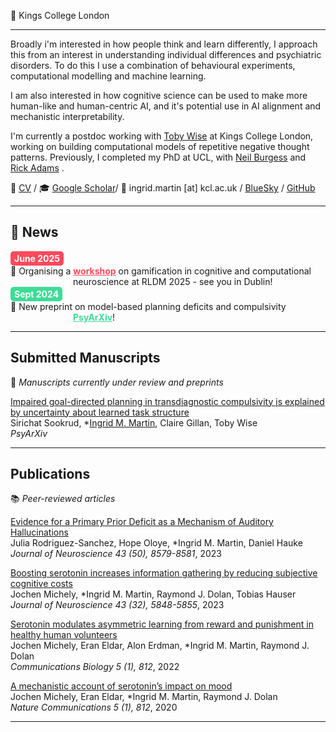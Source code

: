 <link rel="stylesheet" type="text/css" href="assets/css/custom.css">


📍 Kings College London 

---

Broadly i'm interested in how people think and learn differently, I approach this from an interest in understanding individual differences and psychiatric disorders. To do this I use a combination of behavioural experiments, computational modelling and machine learning.

I am also interested in how cognitive science can be used to make more human-like and human-centric AI, and it's potential use in AI alignment and mechanistic interpretability.

I'm currently a postdoc working with [Toby Wise](https://thewiselab.org/) at Kings College London, working on building computational models of repetitive negative thought patterns. Previously, I completed my PhD at UCL, with [Neil Burgess](https://www.ucl.ac.uk/icn/research/research-groups/space-memory) and [Rick Adams](https://www.tcplab.org/home) . 

📄 [CV](cv.md) / 🎓 [Google Scholar](https://scholar.google.com/citations?view_op=list_works&hl=en&hl=en&user=Rq_iPtwAAAAJ&sortby=pubdate)/ 📧 ingrid.martin [at] kcl.ac.uk / [BlueSky](https://ingrdmrtn.bsky.social) / [GitHub](https://www.github.com)

---
## 📰 News

<p style="margin: 0; padding: 0;">
  <span style="background-color: #FF495C; color: #FFFFFF; padding: 3px 6px; border-radius: 5px; font-weight: bold; display: inline-block;">June 2025</span>
  <span style="display: inline-block; text-indent: -100px; margin-left: 100px; max-width: 600px;">
    📢 Organising a <a href="https://sites.google.com/view/game-on-rldm-2025/home" style="color: #FF495C; font-weight: bold;">workshop</a> on gamification in cognitive and computational neuroscience at RLDM 2025 - see you in Dublin!
  </span>
</p>

<p style="margin: 0; padding: 0;">
  <span style="background-color: #3DDC97; color: #FFFFFF; padding: 3px 6px; border-radius: 5px; font-weight: bold; display: inline-block;">Sept 2024</span>
  <span style="display: inline-block; text-indent: -100px; margin-left: 100px; max-width: 600px;">
    📝 New preprint on model-based planning deficits and compulsivity <a href="https://osf.io/zp6vk_v1" style="color: #3DDC97; font-weight: bold;">PsyArXiv</a>!
  </span>
</p>


---

## **Submitted Manuscripts**  
📌 *Manuscripts currently under review and preprints*  

[Impaired goal-directed planning in transdiagnostic compulsivity is explained by uncertainty about learned task structure](https://osf.io/zp6vk_v1)  
Sirichat Sookrud, \*<u>Ingrid M. Martin</u>, Claire Gillan, Toby Wise   
*PsyArXiv*  



---

## **Publications**  
📚 *Peer-reviewed articles*  

[Evidence for a Primary Prior Deficit as a Mechanism of Auditory Hallucinations](https://doi.org/10.1523/JNEUROSCI.1601-23.2023)  
Julia Rodriguez-Sanchez, Hope Oloye, \*Ingrid M. Martin, Daniel Hauke  
*Journal of Neuroscience 43 (50), 8579-8581*, 2023

[Boosting serotonin increases information gathering by reducing subjective cognitive costs](https://doi.org/10.1523/JNEUROSCI.1416-22.2023)  
Jochen Michely, \*Ingrid M. Martin, Raymond J. Dolan, Tobias Hauser  
*Journal of Neuroscience 43 (32), 5848-5855*, 2023

[Serotonin modulates asymmetric learning from reward and punishment in healthy human volunteers](https://doi.org/10.1038/s42003-022-03690-5)  
Jochen Michely, Eran Eldar, Alon Erdman, \*Ingrid M. Martin, Raymond J. Dolan   
*Communications Biology 5 (1), 812*, 2022

[A mechanistic account of serotonin’s impact on mood](https://doi.org/10.1038/s41467-020-16090-2)   
Jochen Michely, Eran Eldar, \*Ingrid M. Martin, Raymond J. Dolan   
*Nature Communications  5 (1), 812*, 2020



---


